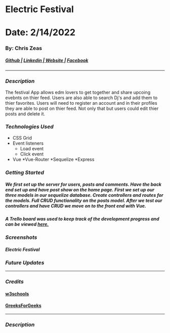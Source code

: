 # Electric Festival
# Date: 2/14/2022 #
### By: Chris Zeas
##### [Github |](https://github.com/chriszc97) [Linkedin | ](https://www.linkedin.com/in/christopher-zeas-8929691b1/) [ Website |]() [ Facebook]()
***
### ***Description***
The festival App allows edm lovers to get together and share upcoing evebnts on thier feed. Users are also able to search Dj's and add them to thier favorites.
Users will need to register an account and in their profiles they are able to post on thier feed. Not only that but users could edit thier posts and delete it. 
### ***Technologies Used***
* CSS Grid
* Event listeners
    * Load event
    * Click event
* Vue
*Vue-Router
*Sequelize
*Express
### ***Getting Started***
##### We first set up the server for users, posts and comments. Have the back end set up and have post show on the home page. First we set up our three models in our sequelize database. Create controllers and routes for the models. Full CRUD functionality on the posts model. After we test our controllers and have CRUD we move on to the front end with Vue.
##### A Trello board was used to keep track of the development progress and can be viewed [here.](https://trello.com/b/FK3A3yi5/festival)
### ***Screenshots***
##### Electric Festival


### ***Future Updates***
***

### ***Credits***
#### [w3schools](https://www.w3schools.com/)
#### [GreeksForGeeks](geeksforgeeks.org)

***
### ***Description***
